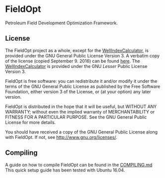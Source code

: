 # FieldOpt
Petroleum Field Development Optimization Framework.

## License
The FieldOpt project as a whole, except for the
[WellIndexCalculator](FieldOpt/WellIndexCalculator), is
provided under the GNU General Public License Version 3.
A verbatim copy of the license (copied September 9. 2016) can be
found [here](LICENSE.md).
The [WellIndexCalculator](FieldOpt/WellIndexCalculator) is
provided under the GNU _Lesser_ Public License Version 3.

FieldOpt is free software: you can redistribute it and/or modify
it under the terms of the GNU General Public License as published by
the Free Software Foundation, either version 3 of the License, or
(at your option) any later version.

FieldOpt is distributed in the hope that it will be useful,
but WITHOUT ANY WARRANTY; without even the implied warranty of
MERCHANTABILITY or FITNESS FOR A PARTICULAR PURPOSE.  See the
GNU General Public License for more details.

You should have received a copy of the GNU General Public License
along with FieldOpt.  If not, see <http://www.gnu.org/licenses/>.


## Compiling

A guide on how to compile FieldOpt can be found in the [COMPILING.md](COMPILING.md)
This quick setup guide has been tested with Ubuntu 16.04.

